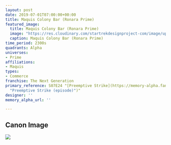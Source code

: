 ```yaml
---
layout: post
date: 2019-07-01T07:00:00+00:00
title: Maquis Colony Bar (Ronara Prime)
featured_image:
  title: Maquis Colony Bar (Ronara Prime)
  image: "https://res.cloudinary.com/startrekdesignproject-com/image/upload/v1562027770/MaquisColonyRonara.png"
  caption: Maquis Colony Bar (Ronara Prime)
time_period: 2300s
quadrants: Alpha
universes:
- Prime
affiliations:
- Maquis
types:
- Commerce
franchise: The Next Generation
primary_reference: S07E24 "[Preemptive Strike](https://memory-alpha.fandom.com/wiki/Preemptive_Strike
  "Preemptive Strike (episode)")"
designer: ''
memory_alpha_url: ''

---
```

## Canon Image

![](https://res.cloudinary.com/startrekdesignproject-com/image/upload/v1562027909/TNG-7x24-MaguisColonyRonaraPrime.jpg)